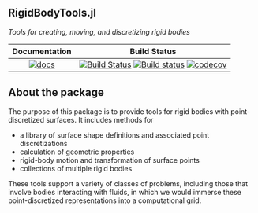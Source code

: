 ## RigidBodyTools.jl

_Tools for creating, moving, and discretizing rigid bodies_

| Documentation | Build Status |
|:---:|:---:|
|  [![docs](https://img.shields.io/badge/docs-latest-blue.svg)](https://JuliaIBPM.github.io/RigidBodyTools.jl/latest) | [![Build Status](https://travis-ci.com/JuliaIBPM/RigidBodyTools.jl.svg?branch=master)](https://travis-ci.com/JuliaIBPM/RigidBodyTools.jl) [![Build status](https://ci.appveyor.com/api/projects/status/6tokpjqb4x8999g0?svg=true)](https://ci.appveyor.com/project/JuliaIBPM/rigidbodytools-jl) [![codecov](https://codecov.io/gh/JuliaIBPM/RigidBodyTools.jl/branch/master/graph/badge.svg)](https://codecov.io/gh/JuliaIBPM/RigidBodyTools.jl) |

## About the package

The purpose of this package is to provide tools for rigid bodies with
point-discretized surfaces. It includes methods for

* a library of surface shape definitions and associated point discretizations
* calculation of geometric properties
* rigid-body motion and transformation of surface points
* collections of multiple rigid bodies

These tools support a variety of classes of problems, including those that involve bodies interacting with fluids, in which we would immerse these point-discretized representations into a computational grid.

<!--
Documentation can be found at https://JuliaIBPM.github.io/RigidBodyTools.jl/latest.

**RigidBodyTools.jl** is registered in the general Julia registry. To install, enter the package manager by typing
```julia
] add RigidBodyTools
```

Then, in any version, type
```julia
julia> using RigidBodyTools
```
For examples, consult the documentation or see the example Jupyter notebooks in the Examples folder.
-->
